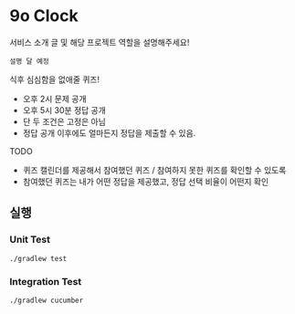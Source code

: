 # 9o Clock

서비스 소개 글 및 해당 프로젝트 역할을 설명해주세요!


```
설명 달 예정
```

식후 심심함을 없애줄 퀴즈!

- 오후 2시 문제 공개
- 오후 5시 30분 정답 공개
- 단 두 조건은 고정은 아님
- 정답 공개 이후에도 얼마든지 정답을 제출할 수 있음.

TODO
- 퀴즈 캘린더를 제공해서 참여했던 퀴즈 / 참여하지 못한 퀴즈를 확인할 수 있도록
- 참여했던 퀴즈는 내가 어떤 정답을 제공했고, 정답 선택 비율이 어떤지 확인

## 실행

### Unit Test

```shell
./gradlew test
```

### Integration Test
```shell
./gradlew cucumber
```


### 
